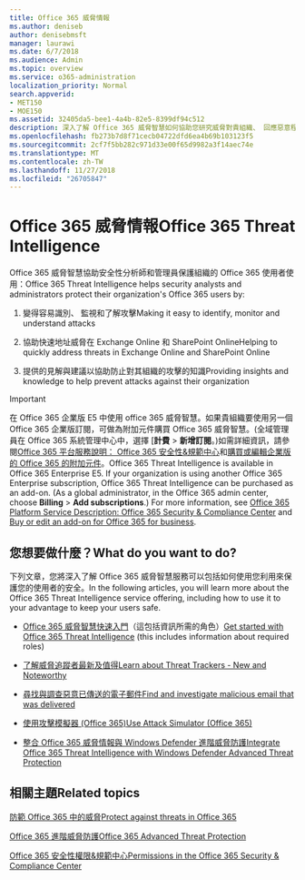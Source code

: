 ```yaml
---
title: Office 365 威脅情報
ms.author: deniseb
author: denisebmsft
manager: laurawi
ms.date: 6/7/2018
ms.audience: Admin
ms.topic: overview
ms.service: o365-administration
localization_priority: Normal
search.appverid:
- MET150
- MOE150
ms.assetid: 32405da5-bee1-4a4b-82e5-8399df94c512
description: 深入了解 Office 365 威脅智慧如何協助您研究威脅對貴組織、 回應惡意程式碼、 網路釣魚、 及其他 Office 365 已偵測代替您撥打電話的攻擊及搜尋威脅指標。威脅智慧是內建到 Office 365 E5 安全性及規範的系統可以為。
ms.openlocfilehash: fb273b7d8f71cecb04722dfd6ea4b69b103123f5
ms.sourcegitcommit: 2cf7f5bb282c971d33e00f65d9982a3f14aec74e
ms.translationtype: MT
ms.contentlocale: zh-TW
ms.lasthandoff: 11/27/2018
ms.locfileid: "26705847"
---
```

# <a name="office-365-threat-intelligence"></a><span data-ttu-id="32466-104">Office 365 威脅情報</span><span class="sxs-lookup"><span data-stu-id="32466-104">Office 365 Threat Intelligence</span></span>

<span data-ttu-id="32466-105">Office 365 威脅智慧協助安全性分析師和管理員保護組織的 Office 365 使用者使用：</span><span class="sxs-lookup"><span data-stu-id="32466-105">Office 365 Threat Intelligence helps security analysts and administrators protect their organization's Office 365 users by:</span></span>
  
1. <span data-ttu-id="32466-106">變得容易識別、 監視和了解攻擊</span><span class="sxs-lookup"><span data-stu-id="32466-106">Making it easy to identify, monitor and understand attacks</span></span>
    
2. <span data-ttu-id="32466-107">協助快速地址威脅在 Exchange Online 和 SharePoint Online</span><span class="sxs-lookup"><span data-stu-id="32466-107">Helping to quickly address threats in Exchange Online and SharePoint Online</span></span>
    
3. <span data-ttu-id="32466-108">提供的見解與建議以協助防止對其組織的攻擊的知識</span><span class="sxs-lookup"><span data-stu-id="32466-108">Providing insights and knowledge to help prevent attacks against their organization</span></span>
    
> [!IMPORTANT]
> <span data-ttu-id="32466-p102">在 Office 365 企業版 E5 中使用 office 365 威脅智慧。如果貴組織要使用另一個 Office 365 企業版訂閱，可做為附加元件購買 Office 365 威脅智慧。(全域管理員在 Office 365 系統管理中心中，選擇 [**計費** \> **新增訂閱**。)如需詳細資訊，請參閱[Office 365 平台服務說明： Office 365 安全性&amp;規範中心](https://docs.microsoft.com/office365/servicedescriptions/office-365-platform-service-description/office-365-securitycompliance-center)和[購買或編輯企業版的 Office 365 的附加元件](https://support.office.com/article/4e7b57d6-b93b-457d-aecd-0ea58bff07a6)。</span><span class="sxs-lookup"><span data-stu-id="32466-p102">Office 365 Threat Intelligence is available in Office 365 Enterprise E5. If your organization is using another Office 365 Enterprise subscription, Office 365 Threat Intelligence can be purchased as an add-on. (As a global administrator, in the Office 365 admin center, choose **Billing** \> **Add subscriptions**.) For more information, see [Office 365 Platform Service Description: Office 365 Security &amp; Compliance Center](https://docs.microsoft.com/office365/servicedescriptions/office-365-platform-service-description/office-365-securitycompliance-center) and [Buy or edit an add-on for Office 365 for business](https://support.office.com/article/4e7b57d6-b93b-457d-aecd-0ea58bff07a6).</span></span> 
  
## <a name="what-do-you-want-to-do"></a><span data-ttu-id="32466-112">您想要做什麼？</span><span class="sxs-lookup"><span data-stu-id="32466-112">What do you want to do?</span></span>

<span data-ttu-id="32466-113">下列文章，您將深入了解 Office 365 威脅智慧服務可以包括如何使用您利用來保護您的使用者的安全。</span><span class="sxs-lookup"><span data-stu-id="32466-113">In the following articles, you will learn more about the Office 365 Threat Intelligence service offering, including how to use it to your advantage to keep your users safe.</span></span>
  
- <span data-ttu-id="32466-114">[Office 365 威脅智慧快速入門](get-started-with-ti.md)（這包括資訊所需的角色）</span><span class="sxs-lookup"><span data-stu-id="32466-114">[Get started with Office 365 Threat Intelligence](get-started-with-ti.md) (this includes information about required roles)</span></span> 
    
- [<span data-ttu-id="32466-115">了解威脅追蹤者最新及值得</span><span class="sxs-lookup"><span data-stu-id="32466-115">Learn about Threat Trackers - New and Noteworthy</span></span>](threat-trackers.md)
    
- [<span data-ttu-id="32466-116">尋找與調查惡意已傳送的電子郵件</span><span class="sxs-lookup"><span data-stu-id="32466-116">Find and investigate malicious email that was delivered</span></span>](investigate-malicious-email-that-was-delivered.md)
    
- [<span data-ttu-id="32466-117">使用攻擊模擬器 (Office 365)</span><span class="sxs-lookup"><span data-stu-id="32466-117">Use Attack Simulator (Office 365)</span></span>](attack-simulator.md)
    
- [<span data-ttu-id="32466-118">整合 Office 365 威脅情報與 Windows Defender 進階威脅防護</span><span class="sxs-lookup"><span data-stu-id="32466-118">Integrate Office 365 Threat Intelligence with Windows Defender Advanced Threat Protection</span></span>](integrate-office-365-ti-with-wdatp.md)
    
## <a name="related-topics"></a><span data-ttu-id="32466-119">相關主題</span><span class="sxs-lookup"><span data-stu-id="32466-119">Related topics</span></span>

[<span data-ttu-id="32466-120">防範 Office 365 中的威脅</span><span class="sxs-lookup"><span data-stu-id="32466-120">Protect against threats in Office 365</span></span>](protect-against-threats.md)
  
[<span data-ttu-id="32466-121">Office 365 進階威脅防護</span><span class="sxs-lookup"><span data-stu-id="32466-121">Office 365 Advanced Threat Protection</span></span>](office-365-atp.md)
  
[<span data-ttu-id="32466-122">Office 365 安全性權限&amp;規範中心</span><span class="sxs-lookup"><span data-stu-id="32466-122">Permissions in the Office 365 Security &amp; Compliance Center</span></span>](permissions-in-the-security-and-compliance-center.md)
  

